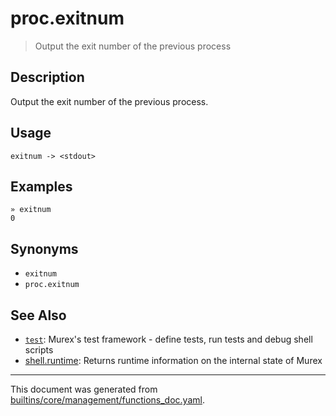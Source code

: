 # proc.exitnum

> Output the exit number of the previous process

## Description

Output the exit number of the previous process.

## Usage

```
exitnum -> <stdout>
```

## Examples

```
» exitnum
0
```

## Synonyms

* `exitnum`
* `proc.exitnum`


## See Also

* [`test`](../commands/test.md):
  Murex's test framework - define tests, run tests and debug shell scripts
* [shell.runtime](../commands/runtime.md):
  Returns runtime information on the internal state of Murex

<hr/>

This document was generated from [builtins/core/management/functions_doc.yaml](https://github.com/lmorg/murex/blob/master/builtins/core/management/functions_doc.yaml).